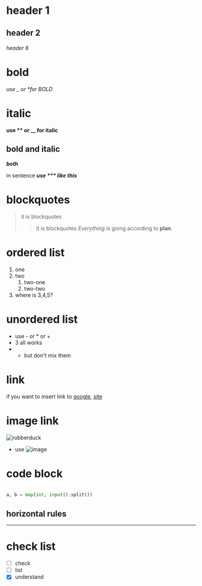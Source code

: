 # header 1

## header 2

###### header 6

# bold

_use \_ or *for BOLD_

# italic

**use \*\* or __ for italic**

## bold and italic

___both___

in sentence ***use \*\*\* like this*** 

# blockquotes
> it is blockquotes
>> it is blockquotes
> *Everything* is going according to **plan**.

# ordered list
1. one
2. two
   1. two-one
   2. two-two
6. where is 3,4,5?
   
# unordered list
- use - or * or +
- 3 all works
- - but don't mix them

# link
if you want to insert link to [google](https://www.google.com), [site](url)

# image link
![rubberduck](https://ko.wikipedia.org/wiki/%EB%9F%AC%EB%B2%84_%EB%8D%95_%28%EC%98%88%EC%88%A0%ED%92%88%29#/media/%ED%8C%8C%EC%9D%BC:Rubber_Duck_(8374802487).jpg)

- use ![image](imagelink)


# code block
```python

a, b = map(int, input().split())

```

horizontal rules
---

***

# check list

- [ ] check
- [ ] list
- [x] understand